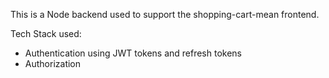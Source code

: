 This is a Node backend used to support the shopping-cart-mean frontend. 

Tech Stack used: 
- Authentication using JWT tokens and refresh tokens
- Authorization




